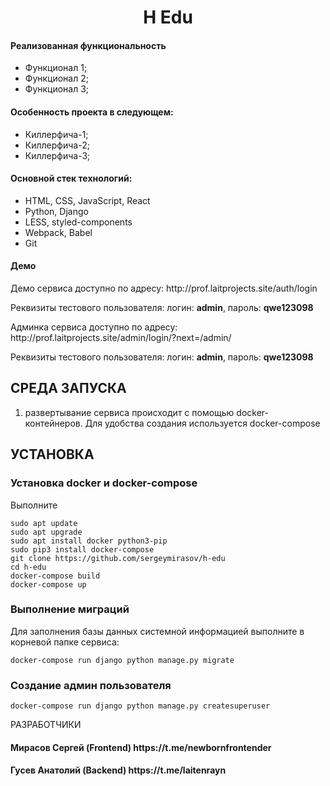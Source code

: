 <p align="center">
    <h1 align="center">H Edu</h1>
    </p>

<h4>Реализованная функциональность</h4>
<ul>
    <li>Функционал 1;</li>
    <li>Функционал 2;</li>
    <li>Функционал 3;</li>
</ul> 
<h4>Особенность проекта в следующем:</h4>
<ul>
 <li>Киллерфича-1;</li>
 <li>Киллерфича-2;</li>
 <li>Киллерфича-3;</li>  
 </ul>
<h4>Основной стек технологий:</h4>
<ul>
  <li>HTML, CSS, JavaScript, React</li>
  <li>Python, Django</li>
  <li>LESS, styled-components</li>
  <li>Webpack, Babel</li>
  <li>Git</li>
</ul>
<h4>Демо</h4>
<p>Демо сервиса доступно по адресу: http://prof.laitprojects.site/auth/login </p>
<p>Реквизиты тестового пользователя: логин: <b>admin</b>, пароль: <b>qwe123098</b></p>
<p>Админка сервиса доступно по адресу: http://prof.laitprojects.site/admin/login/?next=/admin/ </p>
<p>Реквизиты тестового пользователя: логин: <b>admin</b>, пароль: <b>qwe123098</b></p>




СРЕДА ЗАПУСКА
------------
1) развертывание сервиса происходит с помощью docker-контейнеров. Для удобства создания используется docker-compose

УСТАНОВКА
------------
### Установка docker и docker-compose

Выполните 
~~~
sudo apt update
sudo apt upgrade
sudo apt install docker python3-pip
sudo pip3 install docker-compose
git clone https://github.com/sergeymirasov/h-edu
cd h-edu
docker-compose build
docker-compose up
~~~

### Выполнение миграций

Для заполнения базы данных системной информацией выполните в корневой папке сервиса: 
~~~
docker-compose run django python manage.py migrate
~~~

### Создание админ пользователя

~~~
docker-compose run django python manage.py createsuperuser
~~~

РАЗРАБОТЧИКИ

<h4>Мирасов Сергей (Frontend) https://t.me/newbornfrontender</h4>
<h4>Гусев Анатолий (Backend) https://t.me/laitenrayn</h4>


